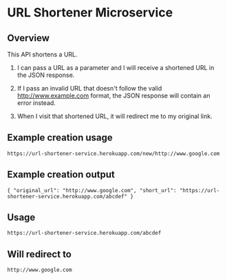 # URL Shortener Microservice

## Overview

This API shortens a URL.

1) I can pass a URL as a parameter and I will receive a shortened URL in the JSON response.

2) If I pass an invalid URL that doesn't follow the valid http://www.example.com format, the JSON response will contain an error instead.

3) When I visit that shortened URL, it will redirect me to my original link.

## Example creation usage

```
https://url-shortener-service.herokuapp.com/new/http://www.google.com
```

## Example creation output

```
{ "original_url": "http://www.google.com", "short_url": "https://url-shortener-service.herokuapp.com/abcdef" }
```

## Usage

```
https://url-shortener-service.herokuapp.com/abcdef
```

## Will redirect to

```
http://www.google.com
```